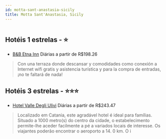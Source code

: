 ```yaml
---
id: motta-sant-anastasia-sicily
title: Motta Sant'Anastasia, Sicily
---
```


<center><img src="http://cdn.smyrooms.com/cloudcontent/fotos/agregadorHotelero/0023/33040/2333040/1.jpg?f=15045716" alt="" /></center>


## Hotéis 1 estrelas - ⭐️

-    [B&B Etna Inn](https://www.hurb.com/hoteis/motta-sant-anastasia/b-b-etna-inn-JNP-JP132843?cmp=18055) Diárias a partir de R$198.26
   > Con una terraza donde descansar y comodidades como conexión a Internet wifi gratis y asistencia turística y para la compra de entradas, ¡no te faltará de nada!

## Hotéis 3 estrelas - ⭐️⭐️⭐️

-    [Hotel Valle Degli Ulivi](https://www.hurb.com/hoteis/motta-sant-anastasia/hotel-valle-degli-ulivi-JNP-JP247692?cmp=18055) Diárias a partir de R$243.47
   > Localizado em Catania, este agradável hotel é ideal para famílias. Situado a 1000 metro(s) do centro da cidade, o estabelecimento permite-lhe aceder facilmente a pé a variados locais de interesse. Os viajantes poderão encontrar o aeroporto a 14. 0 km. O i
